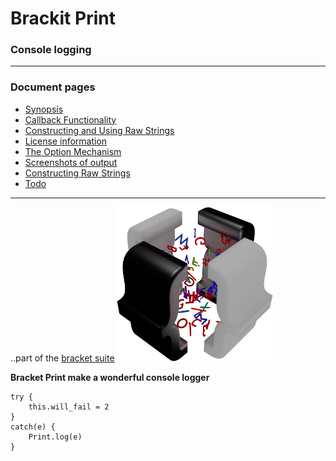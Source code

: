 # Brackit Print
### Console logging 

----

### Document pages
* [Synopsis](https://github.com/restarian/bracket_print/blob/master/doc/README.md)
* [Callback Functionality](https://github.com/restarian/bracket_print/blob/master/doc/as_callback.md)
* [Constructing and Using Raw Strings ](https://github.com/restarian/bracket_print/blob/master/doc/as_string.md)
* [License information](https://github.com/restarian/bracket_print/blob/master/doc/license.md)
* [The Option Mechanism](https://github.com/restarian/bracket_print/blob/master/doc/options.md)
* [Screenshots of output ](https://github.com/restarian/bracket_print/blob/master/doc/screenshot.md)
* [Constructing Raw Strings ](https://github.com/restarian/bracket_print/blob/master/doc/titles.md)
* [Todo](https://github.com/restarian/bracket_print/blob/master/doc/todo.md)

----

..part of the [bracket suite](https://github.com/restarian/restarian/blob/master/bracket/readme.md)
![bracket](https://raw.githubusercontent.com/restarian/restarian/master/bracket/doc/image/bracket_logo_small.png)




**Bracket Print make a wonderful console logger**

```
try {
	this.will_fail = 2
} 
catch(e) { 
	Print.log(e)
}
```
